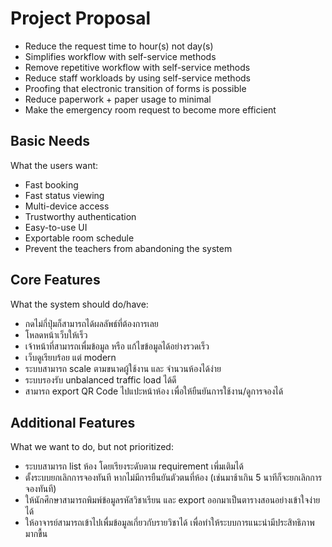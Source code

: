 # Project Proposal
- Reduce the request time to hour(s) not day(s)
- Simplifies workflow with self-service methods
- Remove repetitive workflow with self-service methods
- Reduce staff workloads by using self-service methods
- Proofing that electronic transition of forms is possible
- Reduce paperwork + paper usage to minimal
- Make the emergency room request to become more efficient

## Basic Needs
What the users want:
- Fast booking
- Fast status viewing
- Multi-device access
- Trustworthy authentication
- Easy-to-use UI
- Exportable room schedule
- Prevent the teachers from abandoning the system

## Core Features
What the system should do/have:
- กดไม่กี่ปุ่มก็สามารถได้ผลลัพธ์ที่ต้องการเลย
- โหลดหน้าเว็บให้เร็ว
- เจ้าหน้าที่สามารถเพื่มข้อมูล หรือ แก้ไขข้อมูลได้อย่างรวดเร็ว
- เว็บดูเรียบร้อย แต่ modern
- ระบบสามารถ scale ตามขนาดผู้ใช้งาน และ จำนวนห้องได้ง่าย
- ระบบรองรับ unbalanced traffic load ได้ดี
- สามารถ export QR Code ไปแปะหน้าห้อง เพื่อให้ยืนยันการใช้งาน/ดูการจองได้

## Additional Features
What we want to do, but not prioritized:
- ระบบสามารถ list ห้อง โดยเรียงระดับตาม requirement เพี่มเติมได้
- ตั้งระบบยกเลิกการจองทันที หากไม่มีการยืนยันตัวตนที่ห้อง (เช่นมาช้าเกิน 5 นาทีก็จะยกเลิกการจองทันที)
- ให้นักศึกษาสามารถพิมพ์ข้อมูลรหัสวิชาเรียน และ export ออกมาเป็นตารางสอนอย่างเข้าใจง่ายได้
- ให้อาจารย์สามารถเข้าไปเพื่มข้อมูลเกี่ยวกับรายวิชาได้ เพื่อทำให้ระบบการแนะนำมีประสิทธิภาพมากขื้น